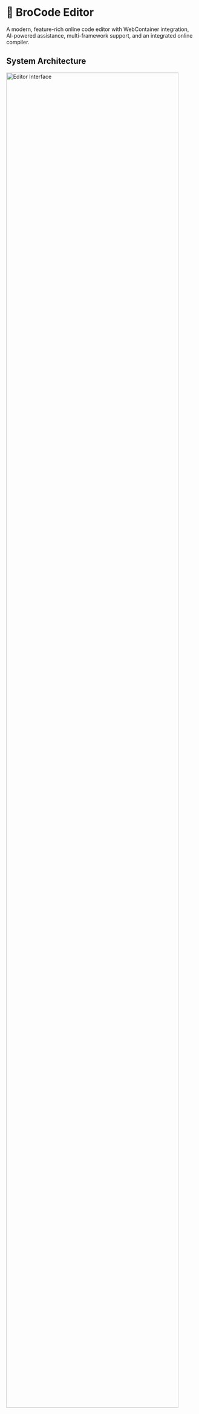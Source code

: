 # 🚀 BroCode Editor

A modern, feature-rich online code editor with WebContainer integration, AI-powered assistance, multi-framework support, and an integrated online compiler.

## System Architecture
 <img src="broCOde.png" alt="Editor Interface" width="95%">

## ✨ Features

- **WebContainer Integration**: Run Node.js applications directly in the browser
- **Multi-Framework Support**: Built-in templates for React, Next.js, Vue, and more
- **AI-Powered Assistance**: Get code suggestions and chat with AI
- **Online Code Compiler**: Write, run, and debug code in multiple languages directly from your dashboard
  - Powered by Judge0 API for reliable code execution
  - Real-time code execution with detailed output
  - Support for standard input (stdin)
  - Detailed error reporting for compilation and runtime errors
- **Supported Languages**:
  - C++ (GCC 11.2.0)
  - C (GCC 11.2.0)
  - Python (3.11.2)
  - JavaScript (Node.js 20.1.0)
  - Java (OpenJDK 17.0.2)
  - Go (1.20.1)
  - Rust (1.70.0)

- **Monaco Editor**: The same editor that powers VS Code
- **Terminal Access**: Full terminal access within the browser
- **Themes**: Dark/Light mode support
- **File Explorer**: Intuitive file management
- **Responsive Design**: Works on desktop and tablet devices

## 📸 Screenshots

<div align="center">
  <h3>🎨 Editor Interface</h3>
  <img src="Screenshot from 2025-09-14 20-19-07.png" alt="Editor Interface" width="80%">
  
 
  
  <h3>💬 AI Chat Assistant</h3>
  <img src="Screenshot from 2025-09-14 20-28-51.png" alt="AI Chat Assistant" width="80%">
  
  <h3>📁 Dashboard</h3>
  <img src="Screenshot from 2025-09-14 20-29-12.png" alt="File Explorer" width="80%">
  
  <h3>💻 Online Compiler</h3>
  <img src="image.png" alt="Online Compiler" width="80%">
  
  <h3>▶️ Demo Video</h3>
  <p>Watch the demo video on Google Drive: <a href="https://drive.google.com/file/d/1O47CElx0LnMNmgOK0WhQFo0r2wppQ0kw/view" target="_blank">BroCode Editor Demo</a></p>

 
</div>

## 🛠 Tech Stack

- **Frontend**: Next.js 15, React 19, TypeScript
- **Code Execution**: Judge0 API
- **Styling**: Tailwind CSS, Radix UI
- **Code Editing**: Monaco Editor, XTerm.js
- **Containerization**: WebContainers API
- **AI**: Google Generative AI
- **Authentication**: NextAuth.js
- **Database**: Prisma with MongoDB
- **State Management**: Zustand
- **Form Handling**: React Hook Form with Zod
- **UI Components**: Shadcn/UI

## 🚀 Getting Started

### Prerequisites

- Node.js 18+ and npm 9+
- MongoDB Atlas account (for database)
- Google Cloud account (for AI features)

### Installation

1. Clone the repository:
   ```bash
   git clone https://github.com/Abhay2004Kumar/Stable-broCode.git
   cd BroCOde
   ```

2. Install dependencies:
   ```bash
   npm install
   ```

3. Set up environment variables:
   Create a `.env` file in the root directory and add the following:
   ```env
   DATABASE_URL="mongodb+srv://<username>:<password>@<cluster>.mongodb.net/brocode?retryWrites=true&w=majority"
   NEXTAUTH_SECRET=your_nextauth_secret
   NEXTAUTH_URL=your_local_or_deployed_url
   GOOGLE_CLIENT_ID=your_google_client_id
   GOOGLE_CLIENT_SECRET=your_google_client_secret
   GEMINI_API_KEY=your_gemini_api_key
   ```

4. Initialize the database:
   ```bash
   npx prisma generate
   npx prisma db push
   ```

5. Start the development server:
   ```bash
   npm run dev
   ```

6. Open [http://localhost:3000](http://localhost:3000) in your browser.

## 📦 Available Scripts

- `npm run dev` - Start the development server
- `npm run build` - Build the application for production
- `npm start` - Start the production server
- `npm run lint` - Run ESLint

## 🏗 Project Structure

```
brocode/
├── app/                    # Next.js app directory
│   ├── api/                # API routes
│   ├── auth/               # Authentication pages
│   ├── dashboard/          # Dashboard pages
│   └── playground/         # Code playground
├── components/             # Reusable components
├── features/               # Feature modules
│   ├── ai-chat/            # AI chat functionality
│   ├── auth/               # Authentication logic
│   ├── dashboard/          # Dashboard features
│   └── webcontainers/      # WebContainer integration
├── lib/                    # Utility functions
├── prisma/                 # Database schema
└── public/                 # Static files
```

## 🌟 Supported Frameworks

- React
- Next.js
- Vue
- Svelte
- Node.js
- And many more through custom templates

## 🤝 Contributing

Contributions are welcome! Please follow these steps:

1. Fork the repository
2. Create a new branch: `git checkout -b feature/your-feature`
3. Make your changes and commit: `git commit -m 'Add some feature'`
4. Push to the branch: `git push origin feature/your-feature`
5. Open a pull request

## 📄 License

This project is licensed under the MIT License - see the [LICENSE](LICENSE) file for details.

## 🙏 Acknowledgments

- Next.js and Vercel for the amazing framework
- The WebContainer team for making browser-based Node.js possible
- The open-source community for all the amazing libraries used in this project

